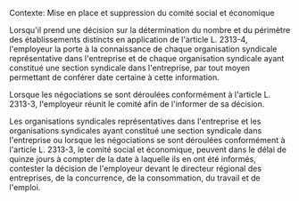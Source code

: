 Contexte: Mise en place et suppression du comité social et économique

Lorsqu'il prend une décision sur la détermination du nombre et du périmètre des établissements distincts en application de l'article L. 2313-4, l'employeur la porte à la connaissance de chaque organisation syndicale représentative dans l'entreprise et de chaque organisation syndicale ayant constitué une section syndicale dans l'entreprise, par tout moyen permettant de conférer date certaine à cette information.

Lorsque les négociations se sont déroulées conformément à l'article L. 2313-3, l'employeur réunit le comité afin de l'informer de sa décision.

Les organisations syndicales représentatives dans l'entreprise et les organisations syndicales ayant constitué une section syndicale dans l'entreprise ou lorsque les négociations se sont déroulées conformément à l'article L. 2313-3, le comité social et économique, peuvent dans le délai de quinze jours à compter de la date à laquelle ils en ont été informés, contester la décision de l'employeur devant le directeur régional des entreprises, de la concurrence, de la consommation, du travail et de l'emploi.